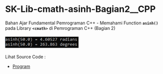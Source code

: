 # SK-Lib-cmath-asinh-Bagian2__CPP
Bahan Ajar Fundamental Pemrograman C++ - Memahami Function <code><b>asinh()</b></code> pada Library <code><b>&lt;cmath></b></code> di Pemrograman C++ (Bagian 2)<br><br>
<img src="https://github.com/RizkyKhapidsyah/SK-Lib-cmath-asinh-Bagian2__CPP/blob/master/SK-Lib-cmath-asinh-Bagian2__CPP/result/001.PNG"><br><br>
Lihat Source Code : <br>
- <a href="https://github.com/RizkyKhapidsyah/SK-Lib-cmath-asinh-Bagian2__CPP/blob/master/SK-Lib-cmath-asinh-Bagian2__CPP/Source.cpp">Program</a>
